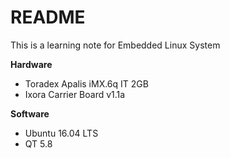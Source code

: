# README

This is a learning note for Embedded Linux System

__Hardware__
- Toradex Apalis iMX.6q IT 2GB
- Ixora Carrier Board v1.1a

__Software__

- Ubuntu 16.04 LTS
- QT 5.8
